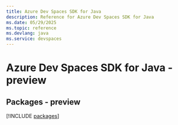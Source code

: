 ```yaml
---
title: Azure Dev Spaces SDK for Java
description: Reference for Azure Dev Spaces SDK for Java
ms.date: 05/29/2025
ms.topic: reference
ms.devlang: java
ms.service: devspaces
---
```

# Azure Dev Spaces SDK for Java - preview
## Packages - preview
[!INCLUDE [packages](dev-spaces-index.md)]